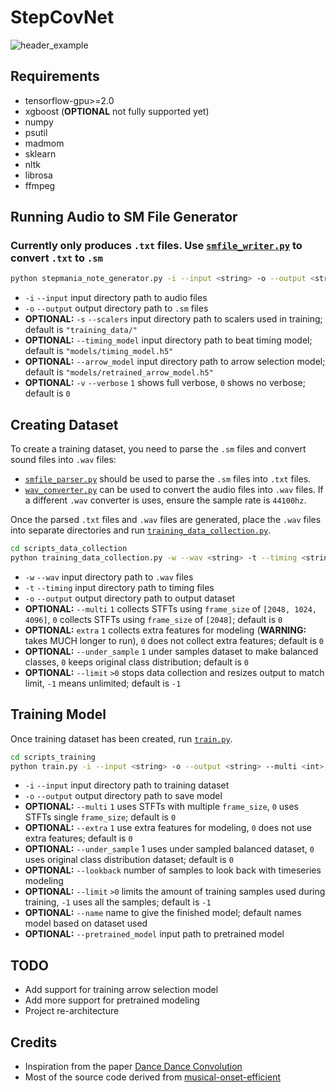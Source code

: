 # StepCovNet
![header_example](https://github.com/cpuguy96/stepmania-note-generator/blob/master/imgs/header_example.gif)

## Requirements

* tensorflow-gpu>=2.0
* xgboost (**OPTIONAL** not fully supported yet)
* numpy
* psutil
* madmom
* sklearn
* nltk
* librosa
* ffmpeg

## Running Audio to SM File Generator
### Currently only produces `.txt` files. Use [`smfile_writer.py`](https://github.com/jhaco/SMFile_Writer) to convert `.txt` to `.sm`
```.bash
python stepmania_note_generator.py -i --input <string> -o --output <string> -s --scalers <string> --timing_model <string> --arrow_model <string> -v --verbose <int>
```
* `-i` `--input` input directory path to audio files
* `-o` `--output` output directory path to `.sm` files
* **OPTIONAL:** `-s` `--scalers` input directory path to scalers used in training; default is `"training_data/"`
* **OPTIONAL:** `--timing_model` input directory path to beat timing model; default is `"models/timing_model.h5"`
* **OPTIONAL:** `--arrow_model` input directory path to arrow selection model; default is `"models/retrained_arrow_model.h5"`
* **OPTIONAL:** `-v` `--verbose` `1` shows full verbose, `0` shows no verbose; default is `0`



## Creating Dataset
To create a training dataset, you need to parse the `.sm` files and convert sound files into `.wav` files: 
* [`smfile_parser.py`](https://github.com/jhaco/SMFile_Parser) should be used to parse the `.sm` files into `.txt` files. 
* [`wav_converter.py`](https://github.com/cpuguy96/stepcovnet/blob/master/scripts_wrapper/wav_converter.py) can be used to convert the audio files into `.wav` files. If a different `.wav` converter is uses, ensure the sample rate is `44100hz`.

Once the parsed `.txt` files and `.wav` files are generated, place the `.wav` files into separate directories and run [`training_data_collection.py`](https://github.com/cpuguy96/stepcovnet/blob/master/scripts_data_collection/training_data_collection.py).

```.bash
cd scripts_data_collection
python training_data_collection.py -w --wav <string> -t --timing <string> -o --output <string> --multi <int> --extra <int> --under_sample <int> --limit <int>
```
* `-w` `--wav` input directory path to `.wav` files
* `-t` `--timing` input directory path to timing files
* `-o` `--output` output directory path to output dataset
*  **OPTIONAL:** `--multi` `1` collects STFTs using `frame_size` of `[2048, 1024, 4096]`, `0` collects STFTs using `frame_size` of `[2048]`; default is `0`
* **OPTIONAL:** `extra` `1` collects extra features for modeling (**WARNING:** takes MUCH longer to run), `0` does not collect extra features;  default is `0` 
* **OPTIONAL:** `--under_sample` `1` under samples dataset to make balanced classes, `0` keeps original class distribution;  default is `0`
* **OPTIONAL:** `--limit` `>0` stops data collection and resizes output to match limit, `-1` means unlimited; default is `-1`

## Training Model
Once training dataset has been created, run [`train.py`](https://github.com/cpuguy96/stepcovnet/blob/master/scripts_training/train.py).
```.bash
cd scripts_training
python train.py -i --input <string> -o --output <string> --multi <int> --extra <int> --under_sample <int> --lookback <int> --limit <int> --name <string> --pretrained_model <string>
``` 
* `-i` `--input` input directory path to training dataset
* `-o` `--output` output directory path to save model 
* **OPTIONAL:** `--multi` `1` uses STFTs with multiple `frame_size`, `0` uses STFTs single `frame_size`;  default is `0`
* **OPTIONAL:** `--extra` `1` use extra features for modeling, `0` does not use extra features;  default is `0` 
* **OPTIONAL:** `--under_sample` 1 uses under sampled balanced dataset, `0` uses original class distribution dataset; default is `0`
* **OPTIONAL:** `--lookback` number of samples to look back with timeseries modeling
* **OPTIONAL:** `--limit` `>0` limits the amount of training samples used during training, `-1` uses all the samples; default is `-1`
* **OPTIONAL:** `--name` name to give the finished model; default names model based on dataset used
* **OPTIONAL:** `--pretrained_model` input path to pretrained model  

## TODO
* Add support for training arrow selection model
* Add more support for pretrained modeling
* Project re-architecture 


## Credits
* Inspiration from the paper [Dance Dance Convolution](https://arxiv.org/pdf/1703.06891.pdf)
* Most of the source code derived from [musical-onset-efficient](https://github.com/ronggong/musical-onset-efficient)
